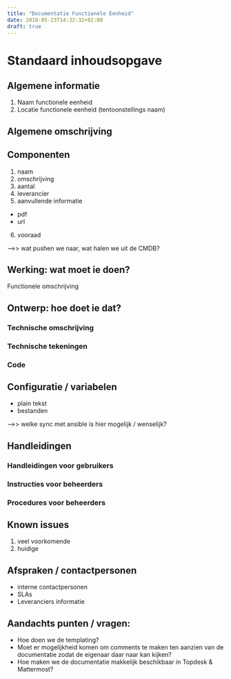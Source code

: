 ```yaml
---
title: "Documentatie Functionele Eenheid"
date: 2018-05-23T14:32:32+02:00
draft: true
---
```


# Standaard inhoudsopgave

## Algemene informatie

1. Naam functionele eenheid
2. Locatie functionele eenheid (tentoonstellings naam)


## Algemene omschrijving


## Componenten 

1. naam
2. omschrijving
3. aantal
4. leverancier
5. aanvullende informatie
* pdf
* url
6. vooraad

-->> wat pushen we naar, wat halen we uit de CMDB?

## Werking: wat moet ie doen?
Functionele omschrijving

## Ontwerp: hoe doet ie dat?

### Technische omschrijving
### Technische tekeningen
### Code


## Configuratie / variabelen

* plain tekst
* bestanden

-->> welke sync met ansible is hier mogelijk / wenselijk?

## Handleidingen

### Handleidingen voor gebruikers
### Instructies voor beheerders
### Procedures voor beheerders

## Known issues
1. veel voorkomende
2. huidige

## Afspraken / contactpersonen
* interne contactpersonen
* SLAs
* Leveranciers informatie



## Aandachts punten / vragen:

* Hoe doen we de templating?
* Moet er mogelijkheid komen om comments te maken ten aanzien van de documentatie zodat de eigenaar daar naar kan kijken?
* Hoe maken we de documentatie makkelijk beschikbaar in Topdesk & Mattermost?
